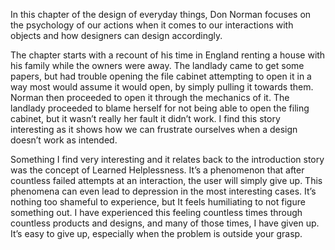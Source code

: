 
In this chapter of the design of everyday things, Don Norman focuses on the psychology of our actions when it comes to our interactions with objects and how designers can design accordingly. 

The chapter starts with a recount of his time in England renting a house with his family while the owners were away. The landlady came to get some papers, but had trouble opening the file cabinet attempting to open it in a way most would assume it would open, by simply pulling it towards them. Norman then proceeded to open it through the mechanics of it. The landlady proceeded to blame herself for not being able to open the filing cabinet, but it wasn’t really her fault it didn’t work. I find this story interesting as it shows how we can frustrate ourselves when a design doesn’t work as intended.

Something I find very interesting and it relates back to the introduction story was the concept of Learned Helplessness. It’s a phenomenon that after countless failed attempts at an interaction, the user will simply give up. This phenomena can even lead to depression in the most interesting cases. It’s nothing too shameful to experience, but It feels humiliating to not figure something out. I have experienced this feeling countless times through countless products and designs, and many of those times, I have given up. It’s easy to give up, especially when the problem is outside your grasp. 
